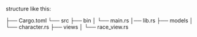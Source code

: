 structure like this:

├── Cargo.toml
└── src
    ├── bin
    │   └── main.rs
    │── lib.rs
    ├── models
    │   └── character.rs
    ├── views
    │   └── race_view.rs
